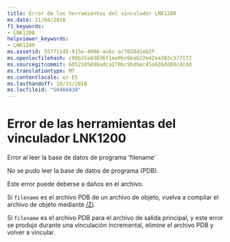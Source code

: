 ```yaml
---
title: Error de las herramientas del vinculador LNK1200
ms.date: 11/04/2016
f1_keywords:
- LNK1200
helpviewer_keywords:
- LNK1200
ms.assetid: 55771145-915e-4006-ac6c-ac702041eb2f
ms.openlocfilehash: c99b25a83836f1ee0bc6ba622e42ea382c377172
ms.sourcegitcommit: 6052185696adca270bc9bdbec45a626dd89cdcdd
ms.translationtype: MT
ms.contentlocale: es-ES
ms.lasthandoff: 10/31/2018
ms.locfileid: "50466838"
---
```

# <a name="linker-tools-error-lnk1200"></a>Error de las herramientas del vinculador LNK1200

Error al leer la base de datos de programa 'filename'

No se pudo leer la base de datos de programa (PDB).

Este error puede deberse a daños en el archivo.

Si `filename` es el archivo PDB de un archivo de objeto, vuelva a compilar el archivo de objeto mediante [/Zi](../../build/reference/z7-zi-zi-debug-information-format.md).

Si `filename` es el archivo PDB para el archivo de salida principal, y este error se produjo durante una vinculación incremental, elimine el archivo PDB y volver a vincular.